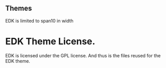 ## Themes
EDK is limited to span10 in width

# EDK Theme License.
EDK is licensed under the GPL license. And thus is the files reused for the EDK theme.